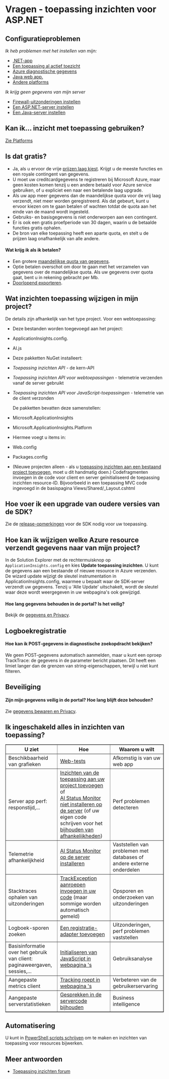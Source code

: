 <properties 
    pageTitle="Het oplossen van problemen en vragen over de inzichten van toepassing" 
    description="Iets in de Visual Studio-toepassing inzichten onduidelijk of niet werkt? Probeer het hier." 
    services="application-insights" 
    documentationCenter=".net"
    authors="alancameronwills" 
    manager="douge"/>

<tags 
    ms.service="application-insights" 
    ms.workload="mobile" 
    ms.tgt_pltfrm="ibiza" 
    ms.devlang="na" 
    ms.topic="article" 
    ms.date="08/24/2016" 
    ms.author="awills"/>
 
# <a name="questions---application-insights-for-aspnet"></a>Vragen - toepassing inzichten voor ASP.NET

## <a name="configuration-problems"></a>Configuratieproblemen

*Ik heb problemen met het instellen van mijn:*

* [.NET-app](app-insights-asp-net-troubleshoot-no-data.md)
* [Een toepassing al actief toezicht](app-insights-monitor-performance-live-website-now.md#troubleshooting)
* [Azure diagnostische gegevens](app-insights-azure-diagnostics.md)
* [Java web app.](app-insights-java-troubleshoot.md)
* [Andere platforms](app-insights-platforms.md)

*Ik krijg geen gegevens van mijn server*

* [Firewall-uitzonderingen instellen](app-insights-ip-addresses.md)
* [Een ASP.NET-server instellen](app-insights-monitor-performance-live-website-now.md)
* [Een Java-server instellen](app-insights-java-agent.md)


## <a name="can-i-use-application-insights-with-"></a>Kan ik... inzicht met toepassing gebruiken?

[Zie Platforms][platforms]


## <a name="is-it-free"></a>Is dat gratis?

* Ja, als u ervoor de vrije [prijzen laag kiest](app-insights-pricing.md). Krijgt u de meeste functies en een royale contingent van gegevens. 
* U moet uw creditcardgegevens te registreren bij Microsoft Azure, maar geen kosten komen tenzij u een andere betaald voor Azure service gebruiken, of u expliciet een naar een betalende laag upgrade.
* Als uw app meer gegevens dan de maandelijkse quota voor de vrij laag verzendt, niet meer worden geregistreerd. Als dat gebeurt, kunt u ervoor kiezen om te gaan betalen of wachten totdat de quota aan het einde van de maand wordt ingesteld.
* Gebruiks- en basisgegevens is niet onderworpen aan een contingent.
* Er is ook een gratis proefperiode van 30 dagen, waarin u de betaalde functies gratis ophalen.
* De bron van elke toepassing heeft een aparte quota, en stelt u de prijzen laag onafhankelijk van alle andere.

#### <a name="what-do-i-get-if-i-pay"></a>Wat krijg ik als ik betalen?

* Een grotere [maandelijkse quota van gegevens](https://azure.microsoft.com/pricing/details/application-insights/).
* Optie betalen overschot om door te gaan met het verzamelen van gegevens over de maandelijkse quota. Als uw gegevens over quota gaat, bent u in rekening gebracht per Mb.
* [Doorlopend exporteren](app-insights-export-telemetry.md).


## <a name="q14"></a>Wat inzichten toepassing wijzigen in mijn project?

De details zijn afhankelijk van het type project. Voor een webtoepassing:


+ Deze bestanden worden toegevoegd aan het project:

 + ApplicationInsights.config. 
 + AI.js


+ Deze pakketten NuGet installeert:

 -  *Toepassing inzichten API* - de kern-API

 -  *Toepassing inzichten API voor webtoepassingen* - telemetrie verzenden vanaf de server gebruikt

 -  *Toepassing inzichten API voor JavaScript-toepassingen* - telemetrie van de client verzonden

    De pakketten bevatten deze samenstellen:

 - Microsoft.ApplicationInsights

 - Microsoft.ApplicationInsights.Platform

+ Hiermee voegt u items in:

 - Web.config

 - Packages.config

+ (Nieuwe projecten alleen - als u [toepassing inzichten aan een bestaand project toevoegen][start], moet u dit handmatig doen.) Codefragmenten invoegen in de code voor client en server geïnitialiseerd de toepassing inzichten resource-ID. Bijvoorbeeld in een toepassing MVC code ingevoegd in de basispagina Views/Shared/_Layout.cshtml


## <a name="how-do-i-upgrade-from-older-sdk-versions"></a>Hoe voer ik een upgrade van oudere versies van de SDK?

Zie de [release-opmerkingen](app-insights-release-notes.md) voor de SDK nodig voor uw toepassing. 



## <a name="update"></a>Hoe kan ik wijzigen welke Azure resource verzendt gegevens naar van mijn project?

In de Solution Explorer met de rechtermuisknop op `ApplicationInsights.config` en kies **Update toepassing inzichten**. U kunt de gegevens aan een bestaande of nieuwe resource in Azure verzenden. De wizard update wijzigt de sleutel instrumentation in ApplicationInsights.config, waarmee u bepaalt waar de SDK-server verzendt uw gegevens. Tenzij u 'Alle Update' uitschakelt, wordt de sleutel waar deze wordt weergegeven in uw webpagina's ook gewijzigd.


#### <a name="data"></a>Hoe lang gegevens behouden in de portal? Is het veilig?

Bekijk de [gegevens en Privacy][data].

## <a name="logging"></a>Logboekregistratie

#### <a name="post"></a>Hoe kan ik POST-gegevens in diagnostische zoekopdracht bekijken?

We geen POST-gegevens automatisch aanmelden, maar u kunt een oproep TrackTrace: de gegevens in de parameter bericht plaatsen. Dit heeft een limiet langer dan de grenzen van string-eigenschappen, terwijl u niet kunt filteren. 

## <a name="security"></a>Beveiliging

#### <a name="is-my-data-secure-in-the-portal-how-long-is-it-retained"></a>Zijn mijn gegevens veilig in de portal? Hoe lang blijft deze behouden?

Zie [gegevens bewaren en Privacy][data].


## <a name="q17"></a>Ik ingeschakeld alles in inzichten van toepassing?

<table border="1">
<tr><th>U ziet</th><th>Hoe</th><th>Waarom u wilt</th></tr>
<tr><td>Beschikbaarheid van grafieken</td><td><a href="../app-insights-monitor-web-app-availability/">Web-tests</a></td><td>Afkomstig is van uw web app</td></tr>
<tr><td>Server app perf: responstijd,...
</td><td><a href="../app-insights-asp-net/">Inzichten van de toepassing aan uw project toevoegen</a><br/>of <br/><a href="../app-insights-monitor-performance-live-website-now/">AI Status Monitor niet installeren op de server</a> (of uw eigen code schrijven voor het <a href="../app-insights-api-custom-events-metrics/#track-dependency">bijhouden van afhankelijkheden</a>)</td><td>Perf problemen detecteren</td></tr>
<tr><td>Telemetrie afhankelijkheid</td><td><a href="../app-insights-monitor-performance-live-website-now/">AI Status Monitor op de server installeren</a></td><td>Vaststellen van problemen met databases of andere externe onderdelen</td></tr>
<tr><td>Stacktraces ophalen van uitzonderingen</td><td><a href="../app-insights-search-diagnostic-logs/#exceptions">TrackException aanroepen invoegen in uw code</a> (maar sommige worden automatisch gemeld)</td><td>Opsporen en onderzoeken van uitzonderingen</td></tr>
<tr><td>Logboek-sporen zoeken</td><td><a href="../app-insights-search-diagnostic-logs/">Een registratie-adapter toevoegen</a></td><td>Uitzonderingen, perf problemen vaststellen</td></tr>
<tr><td>Basisinformatie over het gebruik van client: paginaweergaven, sessies,...</td><td><a href="../app-insights-javascript/">Initialiseren van JavaScript in webpagina 's</a></td><td>Gebruiksanalyse</td></tr>
<tr><td>Aangepaste metrics client</td><td><a href="../app-insights-api-custom-events-metrics/">Tracking roept in webpagina 's</a></td><td>Verbeteren van de gebruikerservaring</td></tr>
<tr><td>Aangepaste serverstatistieken</td><td><a href="../app-insights-api-custom-events-metrics/">Gesprekken in de servercode bijhouden</a></td><td>Business intelligence</td></tr>
</table>


## <a name="automation"></a>Automatisering

U kunt in [PowerShell scripts schrijven](app-insights-powershell.md) om te maken en inzichten van toepassing voor resources bijwerken.

## <a name="more-answers"></a>Meer antwoorden

* [Toepassing inzichten forum](https://social.msdn.microsoft.com/Forums/vstudio/en-US/home?forum=ApplicationInsights)


<!--Link references-->

[data]: app-insights-data-retention-privacy.md
[platforms]: app-insights-platforms.md
[start]: app-insights-overview.md
[windows]: app-insights-windows-get-started.md

 